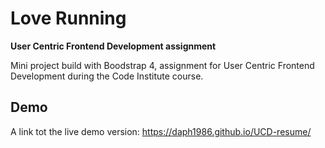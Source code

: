 # Love Running

**User Centric Frontend Development assignment**

Mini project build with Boodstrap 4, assignment for User Centric Frontend Development during the Code Institute course. 

## Demo

A link tot the live demo version:
https://daph1986.github.io/UCD-resume/
